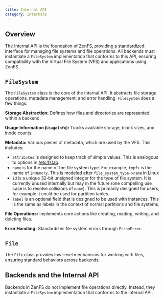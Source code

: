 ```yaml
---
title: Internal API
category: Internals
---
```


## Overview

The Internal API is the foundation of ZenFS, providing a standardized interface for managing file systems and file operations. All backends must instantiate a `FileSystem` implementation that conforms to this API, ensuring compatibility with the Virtual File System (VFS) and applications using ZenFS.

## `FileSystem`

The `FileSystem` class is the core of the internal API. It abstracts file storage operations, metadata management, and error handling. `FileSystem` does a few things:

**Storage Abstraction:** Defines how files and directories are represented within a backend.

**Usage Information (`UsageInfo`):** Tracks available storage, block sizes, and inode counts.

**Metadata:** Various pieces of metadata, which are used by the VFS. This includes:

- `attributes` is designed to keep track of simple values. This is analogous to options in [/etc/fstab](https://en.wikipedia.org/wiki/Fstab).
- `name` is for the name of the file system type. For example, `tmpfs` is the name of `InMemory`. This is modeled after `file_system_type->name` in Linux
- `id` is a unique 32-bit unsigned integer for the type of file system. It is currently unused internally but may in the future (one compelling use case is to resolve collisions of `name`). This is primarily designed for users, for example it could be used for partition tables.
- `label` is an optional field that is designed to be used with instances. This is the same as labels in the context of normal partitions and file systems.

**File Operations:** Implements core actions like creating, reading, writing, and deleting files.

**Error Handling:** Standardizes file system errors through `ErrnoError`.

## `File`

The `File` class provides low-level mechanisms for working with files, ensuring standard behaviors across backends.

## Backends and the Internal API

Backends in ZenFS do not implement file operations directly. Instead, they instantiate a `FileSystem` implementation that conforms to the internal API.
